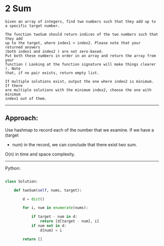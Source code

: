 # 2 Sum

    Given an array of integers, find two numbers such that they add up to
    a specific target number.

    The function twoSum should return indices of the two numbers such that they add
    up to the target, where index1 < index2. Please note that your returned answers
    (both index1 and index2 ) are not zero-based.
    Put both these numbers in order in an array and return the array from your
    function ( Looking at the function signature will make things clearer ). Note
    that, if no pair exists, return empty list.

    If multiple solutions exist, output the one where index2 is minimum. If there
    are multiple solutions with the minimum index2, choose the one with minimum
    index1 out of them.

---

## Approach:

Use hashmap to record each of the number that we examine. If we have a (target
- num) in the record, we can conclude that there exist two sum.

O(n) in time and space complexity.

---

Python:

```python

class Solution:

    def twoSum(self, nums, target):

        d = dict()

        for i, num in enumerate(nums):

            if target - num in d:
                return [d[target - num], i]
            if num not in d:
                d[num] = i

        return []
```

